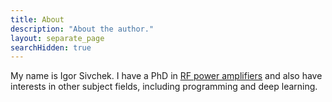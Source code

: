 ```yaml
---
title: About
description: "About the author."
layout: separate_page
searchHidden: true
---
```


[Hello!]: #

My name is Igor Sivchek. I have a PhD in [RF power amplifiers](https://en.wikipedia.org/wiki/RF_power_amplifier) and also have interests in other subject fields, including programming and deep learning.
